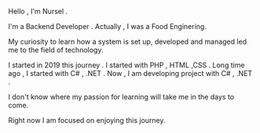
Hello , I'm Nursel .

I'm a Backend Developer . Actually , I was a Food Enginering.

My curiosity to learn how a system is set up, developed and managed led me to the field of technology.

I started  in 2019 this journey . I started with PHP , HTML ,CSS .
Long time ago , I started with C# , .NET . 
Now , I am developing project with C# , .NET .

I don't know where my passion for learning will take me in the days to come. 

Right now I am focused on enjoying this journey.


